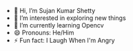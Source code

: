 - 👋 Hi, I’m Sujan Kumar Shetty
- 👀 I’m interested in exploring new things
- 🌱 I’m currently learning Opencv
- 😄 Pronouns: He/Him
- ⚡ Fun fact: I Laugh When I'm Angry 

<!---
sujanshetty11/sujanshetty11 is a ✨ special ✨ repository because its `README.md` (this file) appears on your GitHub profile.
You can click the Preview link to take a look at your changes.
--->

